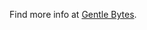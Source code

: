 Find more info at [Gentle Bytes](http://www.gentlebytes.com/2010/04/xcode-project-using-coredata/).
